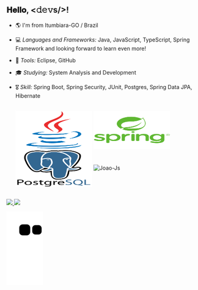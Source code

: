 ## 𝐇𝐞𝐥𝐥𝐨, <𝚍𝚎𝚟s/>! 

<!-- My name is Carlos Daniel and I absolutely love Technology!  -->

- 🌎 I'm from Itumbiara-GO / Brazil
- 💻 *Languages and Frameworks:* Java, JavaScript, TypeScript, Spring Framework and looking forward to learn even more!
- 🔧 *Tools:* Eclipse, GitHub
- 🎓 *Studying:* System Analysis and Development 
- 🎖 *Skill:* Spring Boot, Spring Security, JUnit, Postgres, Spring Data JPA, Hibernate
  
  </div>
  <div style="display: inline_block"><br>
    <img align="center" alt="Joao-Js" height="100" width="200" src="https://raw.githubusercontent.com/devicons/devicon/1119b9f84c0290e0f0b38982099a2bd027a48bf1/icons/java/java-original.svg">
      <img align="center" alt="Joao-Js" height="100" width="200" src="https://raw.githubusercontent.com/devicons/devicon/1119b9f84c0290e0f0b38982099a2bd027a48bf1/icons/spring/spring-original-wordmark.svg">
        <img align="center" alt="Joao-Js" height="100" width="200" src="https://raw.githubusercontent.com/devicons/devicon/1119b9f84c0290e0f0b38982099a2bd027a48bf1/icons/postgresql/postgresql-original-wordmark.svg">
          <img align="center" alt="Joao-Js" height="100" width="200" src="https://raw.githubusercontent.com/jmnote/z-icons/master/svg/git.svg">

   
</div>
<br/>
<div>
   <a href="https://www.linkedin.com/in/carlos-daniel-b77b00208/" target="_blank">
     <img src="https://img.shields.io/badge/-LinkedIn-%230077B5?style=for-the-badge&logo=linkedin&logoColor=white" target="_blank">
     <a href="https://instagram.com/carlaoo_4u" target="_blank"><img src="https://img.shields.io/badge/-Instagram-%23E4405F?style=for-the-badge&logo=instagram&logoColor=white" target="_blank"></a>
  </a>  
 
</div>

 
  ![Snake animation](https://github.com/rafaballerini/rafaballerini/blob/output/github-contribution-grid-snake.svg)
